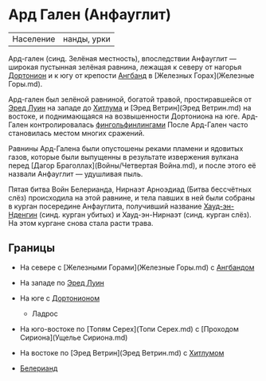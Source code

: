 # Ард Гален (Анфауглит)

|                   |               |
|-------------------|---------------|
|Население          |нанды, урки    |

Ард-гален (синд. Зелёная местность), впоследствии Анфауглит — широкая пустынная
зелёная равнина, лежащая к северу от нагорья [Дортонион](Дортонион.md) и к югу
от крепости [Ангбанд](Ангбанд.md) в [Железных Горах](Железные Горы.md).

Ард-гален был зелёной равниной, богатой травой, простиравшейся от
[Эред Луин](Синие%20Горы.md) на западе до [Хитлума](Хитлум.md) и
[Эред Ветрин](Эред Ветрин.md) на востоке, и поднимающаяся на возвышенности
Дортониона на юге. Ард-Гален контролировалась
[фингольфинлингами](Народы/фингольфинлинги.md) После Ард-Гален часто
становилась местом многих сражений.

Равнины Ард-Галена были опустошены реками пламени и ядовитых газов, которые
были выпущенны в результате извержения вулкана перед
[Дагор Браголлах](Войны/Четвертая Война.md), и после этого её назвали
Анфауглит — удушливая пыль.

Пятая битва Войн Белерианда, Нирнаэт Арноэдиад (Битва бессчётных слёз)
происходила на этой равнине, и тела павших в ней были собраны в курган
посередине Анфауглита, получивший название
[Хауд-эн-Нденгин](Хауд-эн-Нденгин.md) (синд. курган убитых) и Хауд-эн-Нирнаэт
(синд. курган слёз). На этом кургане снова стала расти трава.


## Границы

*   На севере с [Железными Горами](Железные Горы.md) с [Ангбандом](Ангбанд.md)
*   На западе по [Эред Луин](Синие%20Горы.md)
*   На юге с [Дортонионом](Дортонион.md)
    *   Ладрос
*   На юго-востоке по [Топям Серех](Топи Серех.md) с [Проходом Сириона](Ущелье Сириона.md)
*   На востоке по [Эред Ветрин](Эред Ветрин.md) с [Хитлумом](Хитлум.md)


*   [Белерианд](index.md)
